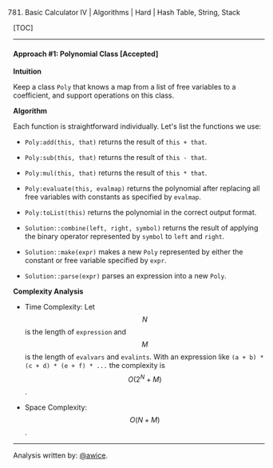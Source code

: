 781. Basic Calculator IV | Algorithms | Hard | Hash Table, String, Stack

[TOC]

---
#### Approach #1: Polynomial Class [Accepted]

**Intuition**

Keep a class `Poly` that knows a map from a list of free variables to a coefficient, and support operations on this class.

**Algorithm**

Each function is straightforward individually.  Let's list the functions we use:

* `Poly:add(this, that)` returns the result of `this + that`.
* `Poly:sub(this, that)` returns the result of `this - that`.
* `Poly:mul(this, that)` returns the result of `this * that`.
* `Poly:evaluate(this, evalmap)` returns the polynomial after replacing all free variables with constants as specified by `evalmap`.
* `Poly:toList(this)` returns the polynomial in the correct output format.

* `Solution::combine(left, right, symbol)` returns the result of applying the binary operator represented by `symbol` to `left` and `right`.
* `Solution::make(expr)` makes a new `Poly` represented by either the constant or free variable specified by `expr`.
* `Solution::parse(expr)` parses an expression into a new `Poly`.



**Complexity Analysis**

* Time Complexity:  Let $$N$$ is the length of `expression` and $$M$$ is the length of `evalvars` and `evalints`.  With an expression like `(a + b) * (c + d) * (e + f) * ...` the complexity is $$O(2^N + M)$$.

* Space Complexity: $$O(N + M)$$.

---

Analysis written by: [@awice](https://leetcode.com/awice).
